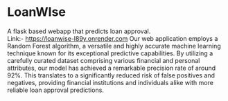 # LoanWIse
A flask based webapp that predicts loan approval.<br>
Link:- https://loanwise-l89y.onrender.com
Our web application employs a Random Forest algorithm, a versatile and highly accurate machine learning technique known for its exceptional predictive capabilities. By utilizing a carefully curated dataset comprising various financial and personal attributes, our model has achieved a remarkable precision rate of around 92%. This translates to a significantly reduced risk of false positives and negatives, providing financial institutions and individuals alike with more reliable loan approval predictions.
